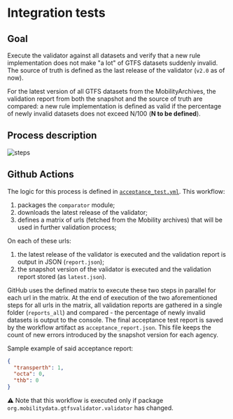 # Integration tests 

## Goal
Execute the validator against all datasets and verify that a new rule implementation does not make "a lot" of GTFS datasets suddenly invalid. 
The source of truth is defined as the last release of the validator (`v2.0` as of now). 

For the latest version of all GTFS datasets from the MobilityArchives, the validation report from both the snapshot and the source of truth are compared: a new rule implementation is defined as valid if the percentage of newly invalid datasets does not exceed N/100 (**N to be defined**).
   
## Process description

![steps](https://user-images.githubusercontent.com/35747326/120213646-6fb7bb80-c201-11eb-8520-39c88e9753d0.png)

## Github Actions
The logic for this process is defined in [`acceptance_test.yml`](../.github/workflows/acceptance_test.yml).
This workflow:
1. packages the `comparator` module;
1. downloads the latest release of the validator;
1. defines a matrix of urls (fetched from the Mobility archives) that will be used in further validation process; 

On each of these urls:
1. the latest release of the validator is executed and the validation report is output in JSON (`report.json`);
1. the snapshot version of the validator is executed and the validation report stored (as `latest.json`).

GitHub uses the defined matrix to execute these two steps in parallel for each url in the matrix. 
At the end of execution of the two aforementioned steps for all urls in the matrix, all validation reports are gathered in a single folder (`reports_all`) and compared - the percentage of newly invalid datasets is output to the console.
The final acceptance test report is saved by the workflow artifact as `acceptance_report.json`. This file keeps the count of new errors introduced by the snapshot version for each agency.

Sample example of said acceptance report:
```json
{
  "transperth": 1,
  "octa": 0,
  "thb": 0
}
```

⚠️ Note that this workflow is executed only if package `org.mobilitydata.gtfsvalidator.validator` has changed.
